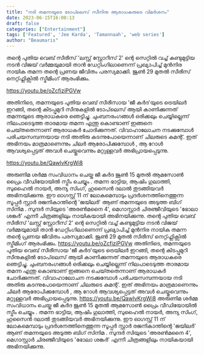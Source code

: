 ```yaml
---
title: "നടി തമന്നയുടെ ടോപ്‍ലെസ്‌ സീനിനു ആരാധകരുടെ വിമര്‍ശനം"
date: 2023-06-15T16:00:13
draft: false
categories: ["Entertainment"]
tags: ['Featured', 'Jee Karda', 'Tamannaah', 'web series']
author: "Beaumaris"
---
```


തന്റെ പുതിയ വെബ് സീരീസ് 'ലസ്റ്റ് സ്റ്റോറീസ് 2' ന്റെ സെറ്റിൽ വച്ച് കണ്ടുമുട്ടിയ നടൻ വിജയ് വർമ്മയുമായി താൻ ഡേറ്റിംഗിലാണെന്ന് പ്രഖ്യാപിച്ച് മുൻനിര നായിക തമന്ന തന്റെ പ്രണയ ജീവിതം പരസ്യമാക്കി. ജൂൺ 29 മുതൽ സീരീസ് നെറ്റ്ഫ്ലിക്സിൽ സ്ട്രീമിംഗ് ആരംഭിക്കും.

https://youtu.be/oZcfiziPGVw

അതിനിടെ, തമന്നയുടെ പുതിയ വെബ് സീരീസായ 'ജീ കർദ'യുടെ ട്രെയിലർ ഇറങ്ങി, തന്റെ കിടപ്പുമുറി സീനുകളിൽ ടോപ്‌ലെസ് ആയി കാണിക്കുന്നത് തമന്നയുടെ ആരാധകരെ ഞെട്ടിച്ചു. ചുംബനരംഗങ്ങള്‍ ഒരിക്കലും ചെയ്യില്ലെന്ന് നിലപാടെടുത്ത താരമായ തമന്ന എന്തു കൊണ്ടാണ് ഇങ്ങനെ ചെയ്‍തതെന്നാണ് ആരാധകര്‍ ചോദിക്കുന്നത്. വിവാഹാലോചന നടക്കുമ്പോൾ പരിചയസമ്പന്നയായ നടി അതിരു കടന്നുപോയെന്നാണ് ചിലരുടെ കമന്റ്. ഇത് അഭിനയം മാത്രമാണെന്നും ചിലർ ആരോപിക്കുമ്പോൾ , ആ റോൾ ആവശ്യപ്പെട്ടത് അവൾ ചെയ്തുവെന്നും മറ്റുള്ളവർ അഭിപ്രായപ്പെടുന്നു.

https://youtu.be/QawlvKrgWi8

അരുണിമ ശർമ്മ സംവിധാനം ചെയ്ത ജീ കർദ ജൂൺ 15 മുതൽ ആമസോൺ പ്രൈം വീഡിയോയിൽ സ്ട്രീം ചെയ്യും . തമന്ന ഭാട്ടിയ, ആഷിം ഗുലാത്തി, സുഹൈൽ നായർ, അന്യ സിംഗ്, ഹുസൈൻ ദലാൽ തുടങ്ങിയവർ അഭിനയിക്കുന്നു. ഈ ഓഗസ്റ്റ് 11 ന് ലോകമെമ്പാടും പ്രദർശനത്തിനെത്തുന്ന സൂപ്പർ സ്റ്റാർ രജനികാന്തിന്റെ 'ജയിലർ' ആണ് തമന്നയുടെ അടുത്ത ബിഗ് സിനിമ . സുന്ദർ സിയുടെ 'അരൺമനൈ 4', മെഗാസ്റ്റാർ ചിരഞ്ജീവിയുടെ 'ഭോലാ ശങ്കർ' എന്നീ ചിത്രങ്ങളിലും നായികയായി അഭിനയിക്കുന്നു.
തന്റെ പുതിയ വെബ് സീരീസ് 'ലസ്റ്റ് സ്റ്റോറീസ് 2' ന്റെ സെറ്റിൽ വച്ച് കണ്ടുമുട്ടിയ നടൻ വിജയ് വർമ്മയുമായി താൻ ഡേറ്റിംഗിലാണെന്ന് പ്രഖ്യാപിച്ച് മുൻനിര നായിക തമന്ന തന്റെ പ്രണയ ജീവിതം പരസ്യമാക്കി. ജൂൺ 29 മുതൽ സീരീസ് നെറ്റ്ഫ്ലിക്സിൽ സ്ട്രീമിംഗ് ആരംഭിക്കും. https://youtu.be/oZcfiziPGVw അതിനിടെ, തമന്നയുടെ പുതിയ വെബ് സീരീസായ 'ജീ കർദ'യുടെ ട്രെയിലർ ഇറങ്ങി, തന്റെ കിടപ്പുമുറി സീനുകളിൽ ടോപ്‌ലെസ് ആയി കാണിക്കുന്നത് തമന്നയുടെ ആരാധകരെ ഞെട്ടിച്ചു. ചുംബനരംഗങ്ങള്‍ ഒരിക്കലും ചെയ്യില്ലെന്ന് നിലപാടെടുത്ത താരമായ തമന്ന എന്തു കൊണ്ടാണ് ഇങ്ങനെ ചെയ്‍തതെന്നാണ് ആരാധകര്‍ ചോദിക്കുന്നത്. വിവാഹാലോചന നടക്കുമ്പോൾ പരിചയസമ്പന്നയായ നടി അതിരു കടന്നുപോയെന്നാണ് ചിലരുടെ കമന്റ്. ഇത് അഭിനയം മാത്രമാണെന്നും ചിലർ ആരോപിക്കുമ്പോൾ , ആ റോൾ ആവശ്യപ്പെട്ടത് അവൾ ചെയ്തുവെന്നും മറ്റുള്ളവർ അഭിപ്രായപ്പെടുന്നു. https://youtu.be/QawlvKrgWi8 അരുണിമ ശർമ്മ സംവിധാനം ചെയ്ത ജീ കർദ ജൂൺ 15 മുതൽ ആമസോൺ പ്രൈം വീഡിയോയിൽ സ്ട്രീം ചെയ്യും . തമന്ന ഭാട്ടിയ, ആഷിം ഗുലാത്തി, സുഹൈൽ നായർ, അന്യ സിംഗ്, ഹുസൈൻ ദലാൽ തുടങ്ങിയവർ അഭിനയിക്കുന്നു. ഈ ഓഗസ്റ്റ് 11 ന് ലോകമെമ്പാടും പ്രദർശനത്തിനെത്തുന്ന സൂപ്പർ സ്റ്റാർ രജനികാന്തിന്റെ 'ജയിലർ' ആണ് തമന്നയുടെ അടുത്ത ബിഗ് സിനിമ . സുന്ദർ സിയുടെ 'അരൺമനൈ 4', മെഗാസ്റ്റാർ ചിരഞ്ജീവിയുടെ 'ഭോലാ ശങ്കർ' എന്നീ ചിത്രങ്ങളിലും നായികയായി അഭിനയിക്കുന്നു.
